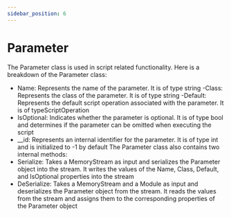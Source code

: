 ```yaml
---
sidebar_position: 6
---
```

# Parameter

The Parameter class is used in script related functionality.
Here is a breakdown of the Parameter class:

- Name: Represents the name of the parameter. It is of type string
-Class: Represents the class of the parameter. It is of type string
-Default: Represents the default script operation associated with the parameter. It is of typeScriptOperation
- IsOptional: Indicates whether the parameter is optional. It is of type bool and determines if the parameter can be omitted when executing the script
- __id: Represents an internal identifier for the parameter. It is of type int and is initialized to -1 by default
The Parameter class also contains two internal methods:
- Serialize: Takes a MemoryStream as input and serializes the Parameter object into the stream. It writes the values of the Name, Class, Default, and IsOptional properties into the stream
- DeSerialize: Takes a MemoryStream and a Module as input and deserializes the Parameter object from the stream. It reads the values from the stream and assigns them to the corresponding properties of the Parameter object
